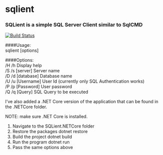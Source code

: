 # sqlient

### SQLient is a simple SQL Server Client similar to SqlCMD
[![Build Status](https://travis-ci.org/shiitake/sqlient.svg?branch=master)](https://travis-ci.org/shiitake/sqlient)

####Usage:  
    sqlient [options]

####Options:  
    /H /h                           Display help  
    /S /s [server]                  Server name  
    /D /d [database]                Database name  
    /U /u [Username]                User Id (currently only SQL Authentication works)  
    /P /p [Password]                User password  
    /Q /q [Query]                   SQL Query to be executed  


I've also added a .NET Core version of the application that can be found in the .NETCore folder. 

NOTE: make sure .NET Core is installed.

1. Navigate to the SQLient.NETCore folder
2. Restore the packages
    dotnet restore
3. Build the project
    dotnet build
4. Run the program
    dotnet run
5. Pass the same options above

